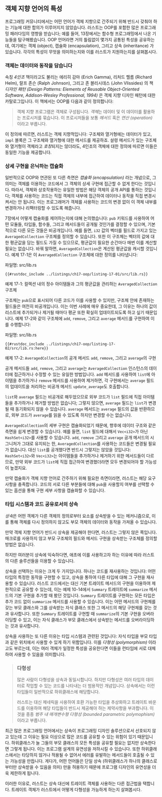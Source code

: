 ## 객체 지향 언어의 특성

프로그래밍 커뮤니티에서는 어떤 언어가 객체 지향으로 간주되기 위해 반드시
갖춰야 하는 기능에 대한 합의가 이루어지지 않았습니다. 러스트는 OOP를 포함한
많은 프로그래밍 패러다임의 영향을 받습니다; 예를 들어, 13장에서는 함수형
프로그래밍에서 나온 기능들을 탐구해봤습니다. OOP 언어라면 거의 틀림없이
몇가지 공통된 특성을 공유하는데, 여기에는 객체 (object), 캡슐화 (encapsulation),
그리고 상속 (inheritance) 가 있습니다. 각각의 특성이 무엇을 의미하는지와
이를 러스트가 지원하는지를 살펴봅시다.

### 객체는 데이터와 동작을 담습니다

속칭 *4인조* 책이라고도 불리는 에리히 감마 (Erich Gamma), 리처드 헬름 (Richard Helm),
랄프 존슨 (Ralph Johnson), 그리고 존 블리시데스 (John Vlissides) 의 책 *디자인 패턴 (Design Patterns:
Elements of Reusable Object-Oriented Software, Addison-Wesley Professional, 1994)*
은 객체 지향 디자인 패턴에 대한 카탈로그입니다. 이 책에서는 OOP를 다음과 같이 정의합니다:

> 객체 지향 프로그램은 객체로 구성됩니다. *객체*는 데이터 및 이 데이터를
> 활용하는 프로시저를 묶습니다. 이 프로시저들을 보통 *메서드* 혹은
> *연산 (operation)* 이라고 부릅니다.

이 정의에 따르면, 러스트는 객체 지향적입니다: 구조체와 열거형에는 데이터가 있고,
`impl` 블록은 그 구조체와 열거형에 대한 메서드를 제공하죠. 설령 메서드가 있는
구조체와 열거형이 객체라고 *호칭*되지는 않더라도, 4인조의 객체에 대한 정의에
따르면 이들은 동일한 기능을 제공합니다.

### 상세 구현을 은닉하는 캡슐화

일반적으로 OOP와 연관된 또 다른 측면은 *캡슐화 (encapsulation)* 라는 개념으로,
그 의미는 객체를 이용하는 코드에서 그 객체의 상세 구현에 접근할 수 없게
한다는 것입니다. 따라서, 객체와 상호작용하는 유일한 방법은 해당 객체의
공개 API를 통하는 것입니다; 객체를 사용하는 코드는 직접 객체의
내부에 접근하여 데이터나 동작을 직접 변경시켜서는 안 됩니다. 이는
프로그래머가 객체를 사용하는 코드의 변경 없이 이 객체 내부를 변경하거나
리팩터링할 수 있도록 해줍니다. 

7장에서 어떻게 캡슐화를 제어하는지에 대해 논의했습니다: `pub` 키워드를
사용하여 어떤 모듈들, 타입들, 함수들, 그리고 메서드들이 공개될 것인가를
결정할 수 있으며, 기본적으로 다른 모든 것들은 비공개입니다. 예를 들면,
`i32` 값의 벡터를 필드로 가지고 있는 `AveragedCollection` 구조체를
정의할 수 있습니다. 또한 이 구조체는 벡터의 값에 대한 평균값을 담는
필드도 가질 수 있으므로, 평균값이 필요한 순간마다 매번 이를 계산할
필요는 없습니다. 바꿔 말하면, `AveragedCollection`은 계산된 평균값을
캐시할 것입니다. 예제 17-1은 이 `AveragedCollection` 구조체에 대한
정의를 나타냅니다:

<span class="filename">파일명: src/lib.rs</span>

```rust,noplayground
{{#rustdoc_include ../listings/ch17-oop/listing-17-01/src/lib.rs}}
```

<span class="caption">예제 17-1: 컬렉션 내의 정수
아이템들과 그의 평균값을 관리하는 `AveragedCollection`
구조체</span>

구조체는 `pub`으로 표시되어 다른 코드가 이를 사용할 수 있지만, 구조체 안에 존재하는
필드들은 여전히 비공개입니다. 이는 이번 사례에 매우 중요한데, 그 이유는 하나의 값이
리스트에 추가되거나 제거될 때마다 평균 또한 확실히 업데이트되도록 하고 싶기 때문입니다.
예제 17-2와 같이 구조체에 `add`, `remove`, 그리고 `average` 메서드를 구현하여
이를 수행합니다:

<span class="filename">파일명: src/lib.rs</span>

```rust,noplayground
{{#rustdoc_include ../listings/ch17-oop/listing-17-02/src/lib.rs:here}}
```

<span class="caption">예제 17-2: `AveragedCollection`의 공개 메서드 `add`,
`remove`, 그리고 `average`의 구현</span>

공개 메서드들 `add`, `remove`, 그리고 `average`는 `AveragedCollection`
인스턴스의 데이터에 접근하거나 수정할 수 있는 유일한 방법입니다. `add` 메서드를
사용하여 `list`에 아이템을 추가하거나 `remove` 메서드를 사용하여 제거하면,
각 구현에서는 `average` 필드의 업데이트을 처리하는 비공개 메서드
`update_average`도 호출합니다.

`list`와 `average` 필드는 비공개로 해두었으므로 외부 코드가
`list` 필드에 직접 아이템들을 추가하거나 제거할 방법은 없습니다;
그렇지 않으면, `average` 필드는 `list`가 변경될 때 동기화되지 않을 수
있습니다. `average` 메서드는 `average` 필드의 값을 반환하므로,
외부 코드가 `average`를 읽을 수 있도록 하지만 변경할 수는 없습니다.

`AveragedCollection`의 세부 구현은 캡슐화되었기 때문에,
향후에 데이터 구조와 같은 측면을 쉽게 변경할 수 있습니다.
예를 들면, `list` 필드에 대해서 `Vec<i32>`가 아닌 `HashSet<i32>`를
사용할 수 있습니다. `add`, `remove` 그리고 `average` 공개 메서드의
시그니처가 그대로 유지되는 한, `AveragedCollection`를 사용하는 코드들은
변경될 필요가 없습니다. 대신 `list`를 공개했다면 반드시 그렇지는
않았을 것입니다: `HashSet<i32>`와 `Vec<i32>`는 아이템들을
추가하거나 제거하기 위한 메서드들이 다르므로, 만약 외부 코드가 `list`에
직접 접근하여 변경했더라면 모두 변경되어야 할 가능성이 높겠지요.

만약 캡슐화가 객체 지향 언어로 간주하기 위해 필요한 측면이라면, 러스트는
해당 요구 사항을 충족합니다. 코드의 서로 다른 부분들에 대해 `pub`을 사용할지
여부를 선택할 수 있는 옵션을 통해 구현 세부 사항을 캡슐화할 수 있습니다.

### 타입 시스템과 코드 공유로서의 상속

*상속*은 어떤 객체가 다른 객체의 정의로부터 요소를 상속받을 수 있는
메커니즘으로, 이를 통해 객체를 다시 정의하지 않고도 부모 객체의 데이터와
동작을 가져올 수 있습니다.

만약 객체 지향 언어가 반드시 상속을 제공해야 한다면, 러스트는
그렇지 않은 쪽입니다. 매크로를 사용하지 않고 부모 구조체의 필드와
메서드 구현을 상속받는 구조체를 정의할 방법은 없습니다. 

하지만 여러분이 상속에 익숙하다면, 애초에 이를 사용하고자
하는 이유에 따라 러스트의 다른 솔루션들을 이용할 수
있습니다.

상속을 선택하는 이유는 크게 두 가지입니다. 하나는 코드를 재사용하는
것입니다: 어떤 타입의 특정한 동작을 구현할 수 있고, 상속을 통하여
다른 타입에 대해 그 구현을 재사용할 수 있습니다. 러스트 코드에서는
대신 기본 트레이트 메서드의 구현을 이용하여 제한적으로 공유할 수 있는데,
이는 예제 10-14에서 `Summary` 트레이트에 `summarize` 메서드의 기본
구현을 추가할 때 봤던 것입니다. `Summary` 트레이트를 구현하는 모든 타입은
추가 코드 없이 `summarize` 메서드를 사용할 수 있습니다. 이는 어떤
메서드의 구현체를 갖는 부모 클래스와 그를 상속받는 자식 클래스 또한
그 메서드의 해당 구현체를 갖는 것과 유사합니다. 또한 `Summary`
트레이트를 구현할 때 `summarize`의 기본 구현을 오버라이딩할 수 있고,
이는 자식 클래스가 부모 클래스에서 상속받는 메서드를 오버라이딩하는
것과 유사합니다.

상속을 사용하는 또 다른 이유는 타입 시스템과 관련된 것입니다: 자식 타입을
부모 타입과 같은 위치에서 사용할 수 있게 하기 위함입니다. 이를
*다형성 (polymorphism)* 이라고도 부르는데, 이는 여러 객체가 일정한 특성을
공유한다면 이들을 런타임에 서로 대체하여 사용할 수 있음을 의미합니다.

> ### 다형성
>
> 많은 사람이 다형성을 상속과 동일시합니다. 하지만 다형성은 여러
> 타입의 데이터로 작업할 수 있는 코드를 나타내는 더 범용적인 개념입니다.
> 상속에서는 이런 타입들이 일반적으로 하위클래스에 해당합니다.
>
> 러스트는 대신 제네릭을 사용하여 호환 가능한 타입을 추상화하고 트레이트 바운드를
> 이용하여 해당 타입들이 반드시 제공해야 하는 제약사항을 부과합니다. 이것을 종종
> *범주 내 매개변수형 다형성 (bounded parametric polymophism)* 이라고 부릅니다. 

최근 많은 프로그래밍 언어에서는 상속이 프로그래밍 디자인
솔루션으로서 선호되지 않고 있는데 그 이유는 필요 이상으로
많은 코드를 공유할 수 있는 위험이 있기 때문입니다. 하위클래스가
늘 그들의 부모 클래스의 모든 특성을 공유할 필요는 없지만 상속한다면
그렇게 됩니다. 이는 프로그램 설계의 유연성을 저하시킬 수 있습니다.
또한 하위클래스에서는 타당하지 않거나 적용될 수 없어서 에러를 유발하는
메서드들이 호출될 수 있는 가능성을 만듭니다. 게다가, 어떤 언어들은
단일 상속 (하위클래스가 하나의 클래스로부터만 상속받을 수 있음을 의미)
만을 허용하기 때문에 프로그램 디자인의 유연성을 더욱 제한하게 됩니다.

이러한 이유로, 러스트는 상속 대신에 트레이트 객체를 사용하는 다른
접근법을 택합니다. 트레이트 객체가 러스트에서 어떻게 다형성을 가능하게
하는지 살펴봅시다.
